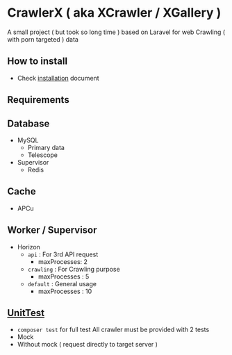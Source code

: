 # CrawlerX ( aka XCrawler / XGallery )
A small project ( but took so long time ) based on Laravel for web Crawling ( with porn targeted ) data

## How to install
  - Check [installation](//docs/Install.md) document

## Requirements

## Database
  - MySQL
    - Primary data
    - Telescope
  - Supervisor
    - Redis

## Cache
  - APCu

## Worker / Supervisor
  - Horizon
    - `api` : For 3rd API request
        - maxProcesses: 2
    - `crawling` : For Crawling purpose
        - maxProcesses : 5
    - `default` : General usage
        - maxProcesses : 10
## [UnitTest](//docs/UnitTest.md)
  - `composer test` for full test
    All crawler must be provided with 2 tests
  - Mock
  - Without mock ( request directly to target server )
